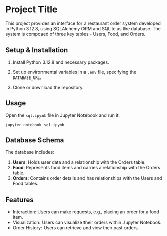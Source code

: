 # Project Title

This project provides an interface for a restaurant order system developed in Python 3.12.8, using SQLAlchemy ORM and SQLite as the database. The system is composed of three key tables - Users, Food, and Orders. 

## Setup & Installation

1. Install Python 3.12.8 and necessary packages. 

2. Set up environmental variables in a `.env` file, specifying the `DATABASE_URL`.

3. Clone or download the repository.

## Usage

Open the `sql.ipynb` file in Jupyter Notebook and run it:

```shell
jupyter notebook sql.ipynb
```

## Database Schema

The database includes:

1. **Users**: Holds user data and a relationship with the Orders table.
2. **Food**: Represents food items and carries a relationship with the Orders table.
3. **Orders**: Contains order details and has relationships with the Users and Food tables.

## Features

- Interaction: Users can make requests, e.g., placing an order for a food item.
- Visualization: Users can visualize their orders within Jupyter Notebook.
- Order History: Users can retrieve and view their past orders.
